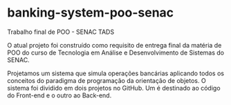 # banking-system-poo-senac
Trabalho final de POO - SENAC TADS

O atual projeto foi construído como requisito de entrega final da matéria de POO do curso de Tecnologia em Análise e Desenvolvimento de Sistemas do SENAC.

Projetamos um sistema que simula operações bancárias aplicando todos os conceitos do paradigma de programação da orientação de objetos. O sistema foi dividido em dois projetos no GitHub. Um é destinado ao código do Front-end e o outro ao Back-end.

